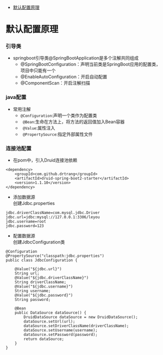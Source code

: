 * [默认配置原理]()
# 默认配置原理
### 引导类
* springboot引导类@SpringBootApplication是多个注解共同组成  
  - @SpringBootConfiguration：声明当前类是SpringBoot应用的配置类，项目中只能有一个
  - @EnableAutoConfiguration：开启自动配置
  - @ComponentScan：开启注解扫描
### java配置
* 常用注解
  - `` @Configuration ``:声明一个类作为配置类
  - `` @Bean``:生命在方法上，将方法的返回值加入Bean容器
  - `` @Value``:属性注入
  - `` @PropertySource``:指定外部属性文件
### 连接池配置
* 在pom中，引入Druid连接池依赖
```
<dependency>
    <groupId>com.github.drtrang</groupId>
    <artifactId>druid-spring-boot2-starter</artifactId>
    <version>1.1.10</version>
</dependency>
```
* 添加数据源  
创建Jdbc.properties
```
jdbc.driverClassName=com.mysql.jdbc.Driver
jdbc.url=jdbc:mysql://127.0.0.1:3306/leyou
jdbc.username=root
jdbc.password=123
```
* 配置数据源  
创建JdbcConfiguration类
```
@Configuration
@PropertySource("classpath:jdbc.properties")
public class JdbcConfiguration {

    @Value("${jdbc.url}")
    String url;
    @Value("${jdbc.driverClassName}")
    String driverClassName;
    @Value("${jdbc.username}")
    String username;
    @Value("${jdbc.password}")
    String password;

    @Bean
    public DataSource dataSource() {
        DruidDataSource dataSource = new DruidDataSource();
        dataSource.setUrl(url);
        dataSource.setDriverClassName(driverClassName);
        dataSource.setUsername(username);
        dataSource.setPassword(password);
        return dataSource;
    }
}
```

